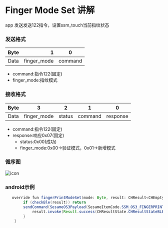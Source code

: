 # Finger Mode Set 讲解
app 发送发送122指令，设置ssm_touch当前指纹状态
### 发送格式

|  Byte  |  1|    0    |
|:------:|----:|:-------:|
| Data   | finger_mode| command |

- command:指令122(固定)
- finger_mode:指纹模式




### 接收格式

| Byte  |          3    | 2   |     1     |     0      |
|:---:|:-----------:|:------:|:----:|:---------:|
| Data | finger_mode | status | command |response   |
- command:指令122(固定)
- response:响应0x07(固定)
  - status:0x00(成功) 
  - finger_mode:0x00->验证模式，0x01->新增模式 



### 循序图
![icon](finger_model_set.svg)





### android示例
``` java
   override fun fingerPrintModeSet(mode: Byte, result: CHResult<CHEmpty>) {
        if (checkBle(result)) return
        sendCommand(SesameOS3Payload(SesameItemCode.SSM_OS3_FINGERPRINT_MODE_SET.value, byteArrayOf(mode))) {
            result.invoke(Result.success(CHResultState.CHResultStateBLE(CHEmpty())))
        }
    }

```
